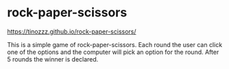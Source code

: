 # rock-paper-scissors

https://tinozzz.github.io/rock-paper-scissors/

This is a simple game of rock-paper-scissors. Each round the user can click one of the options and the computer will pick an option for the round. After 5 rounds the winner is declared.
